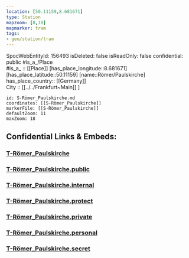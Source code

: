```yaml
---
location: [50.11159,8.681671] 
type: Station 
mapzoom: [8,18] 
mapmarker: tram 
tags:
- geo/station/tram
---
```

SpocWebEntityId: 156493
isDeleted: false
isReadOnly: false
confidential: public
#is_a_/Place  
#is_a_ :: [[Place]] 
[has_place_longitude::8.681671] 
[has_place_latitude::50.11159] 
[name::Römer/Paulskirche] 
has_place_country:: [[Germany]]  
City :: [[../../Frankfurt~Main]] ] 


```leaflet
id: S-Römer_Paulskirche.md
coordinates: [[S-Römer_Paulskirche]] 
markerFile: [[S-Römer_Paulskirche]] 
defaultZoom: 11 
maxZoom: 18
```


## Confidential Links & Embeds: 

### [T-Römer_Paulskirche](/_Standards/Earth/Continent/Europe/Europe~Central/Germany/Germany~West/Hessen/counties~Hessen/Frankfurt~Main/Stations-FFM~T/T-Römer_Paulskirche.md) 

### [T-Römer_Paulskirche.public](/_public/Earth/Continent/Europe/Europe~Central/Germany/Germany~West/Hessen/counties~Hessen/Frankfurt~Main/Stations-FFM~T/T-Römer_Paulskirche.public.md) 

### [T-Römer_Paulskirche.internal](/_internal/Earth/Continent/Europe/Europe~Central/Germany/Germany~West/Hessen/counties~Hessen/Frankfurt~Main/Stations-FFM~T/T-Römer_Paulskirche.internal.md) 

### [T-Römer_Paulskirche.protect](/_protect/Earth/Continent/Europe/Europe~Central/Germany/Germany~West/Hessen/counties~Hessen/Frankfurt~Main/Stations-FFM~T/T-Römer_Paulskirche.protect.md) 

### [T-Römer_Paulskirche.private](/_private/Earth/Continent/Europe/Europe~Central/Germany/Germany~West/Hessen/counties~Hessen/Frankfurt~Main/Stations-FFM~T/T-Römer_Paulskirche.private.md) 

### [T-Römer_Paulskirche.personal](/_personal/Earth/Continent/Europe/Europe~Central/Germany/Germany~West/Hessen/counties~Hessen/Frankfurt~Main/Stations-FFM~T/T-Römer_Paulskirche.personal.md) 

### [T-Römer_Paulskirche.secret](/_secret/Earth/Continent/Europe/Europe~Central/Germany/Germany~West/Hessen/counties~Hessen/Frankfurt~Main/Stations-FFM~T/T-Römer_Paulskirche.secret.md)

